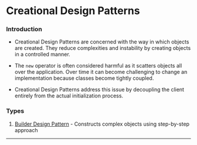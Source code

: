# Creational Design Patterns

### Introduction 

* Creational Design Patterns are concerned with the way in which objects are created. They reduce complexities and instability by creating objects in a controlled manner.

* The `new` operator is often considered harmful as it scatters objects all over the application. Over time it can become challenging to change an implementation because classes become tightly coupled.

* Creational Design Patterns address this issue by decoupling the client entirely from the actual initialization process.

### Types

1. [Builder Design Pattern](https://github.com/abhisheksurve45/interview-notes/tree/master/design-pattern/creational/builder) - Constructs complex objects using step-by-step approach

---
 
